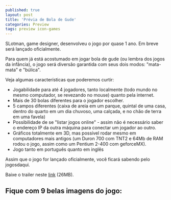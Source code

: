 ```yaml
---
published: true
layout: post
title: 'Prévia de Bola de Gude'
categories: Preview
tags: preview icon-games
---
```

SLotman, game designer, desenvolveu o jogo por quase 1 ano. Em breve será lançado oficialmente.

Para quem já está acostumado em jogar bola de gude (ou lembra dos jogos da infância), o jogo será diversão garantida com seus dois modos: "mata-mata" e "búlica".

Veja algumas características que poderemos curtir:
<ul>
	<li style="text-align: left;">Jogabilidade para até 4 jogadores, tanto localmente (todo mundo no mesmo computador, se revezando no mouse) quanto pela internet.</li>
	<li style="text-align: left;">Mais de 30 bolas diferentes para o jogador escolher.</li>
	<li style="text-align: left;">5 campos diferentes (caixa de areia em um parque, quintal de uma casa, dentro do quarto em um dia chuvoso, uma calçada, e no chão de terra em uma favela)</li>
	<li style="text-align: left;">Possibilidade de se "listar jogos online" - assim não é necessário saber o endereço IP da outra máquina para conectar um jogador ao outro.</li>
	<li style="text-align: left;">Gráficos totalmente em 3D, mas possível rodar mesmo em computadores mais antigos (um Duron 700 com TNT2 e 64Mb de RAM rodou o jogo, assim como um Pentium 2-400 com geforceMX).</li>
	<li style="text-align: left;">Jogo tanto em português quanto em inglês</li>
</ul>

Assim que o jogo for lançado oficialmente, você ficará sabendo pelo jogosdaqui.

Baixe o trailer neste <a href="http://icongames.sites.uol.com.br/video.htm" target="_blank">link</a>
 (26MB).

## Fique com 9 belas imagens do jogo:
